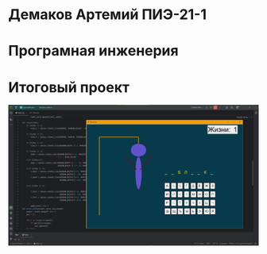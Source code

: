 # Демаков Артемий ПИЭ-21-1
# Програмная инженерия
# Итоговый проект
![image](https://github.com/GhoulSSSr4nk/Software_Eng/blob/Проект/pic/Снимок%20экрана%202023-12-12%20160721.png)
